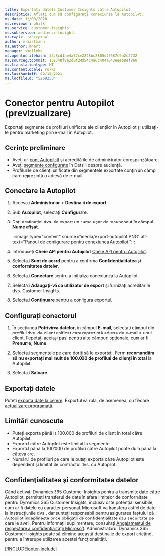 ```yaml
---
title: Exportați datele Customer Insights către Autopilot
description: Aflați cum să configurați conexiunea la Autopilot.
ms.date: 12/08/2020
ms.reviewer: philk
ms.service: customer-insights
ms.subservice: audience-insights
ms.topic: conceptual
author: m-hartmann
ms.author: mhart
manager: shellyha
ms.openlocfilehash: 33a8cd1ae4a77ce2248bc2805d25687c9a2c2732
ms.sourcegitcommit: 139548f8a2d0f24d54c4a6c404a743eeeb8ef8e0
ms.translationtype: HT
ms.contentlocale: ro-RO
ms.lasthandoff: 02/15/2021
ms.locfileid: "5269253"
---
```

# <a name="connector-for-autopilot-preview"></a>Conector pentru Autopilot (previzualizare)

Exportați segmente de profiluri unificate ale clienților în Autopilot și utilizați-le pentru marketing prin e-mail în Autopilot. 

## <a name="prerequisites"></a>Cerințe preliminare

-   Aveți un [cont Autopilotl](https://www.autopilothq.com/) și acreditările de administrator corespunzătoare.
-   Aveți [segmente configurate](segments.md) în Detalii despre audiență.
-   Profilurile de clienți unificate din segmentele exportate conțin un câmp care reprezintă o adresă de e-mail.

## <a name="connect-to-autopilot"></a>Conectare la Autopilot

1. Accesați **Administrator** > **Destinații de export**.

1. Sub **Autopilot**, selectați **Configurare**.

1. Dați destinației dvs. de export un nume ușor de recunoscut în câmpul **Nume afișat**.

   :::image type="content" source="media/export-autopilot.PNG" alt-text="Panoul de configurare pentru conexiunea Autopilot.":::

1. Introduceți **Cheie API pentru Autopilot** [Cheie API pentru Autopilot](https://autopilot.docs.apiary.io/#).

1. Selectați **Sunt de acord** pentru a confirma **Confidențialitatea și conformitatea datelor**.

1. Selectați **Conectare** pentru a inițializa conexiunea la Autopilot.

1. Selectați **Adăugați-vă ca utilizator de export** și furnizați acreditările dvs. Customer Insights.

1. Selectați **Continuare** pentru a configura exportul.

## <a name="configure-the-connector"></a>Configurați conectorul

1. În secțiunea **Potrivirea datelor**, în câmpul **E-mail**, selectați câmpul din profilul dvs. de client unificat care reprezintă adresa de e-mail a unui client. Repetați aceiași pași pentru alte câmpuri opționale, cum ar fi **Prenume**, **Nume**.

1. Selectați segmentele pe care doriți să le exportați. Ferm **recomandăm să nu exportați mai mult de 100.000 de profiluri de clienți în total** la Autopilot. 

1. Selectați **Salvare**.

## <a name="export-the-data"></a>Exportați datele

Puteți [exporta date la cerere](export-destinations.md). Exportul va rula, de asemenea, cu fiecare [actualizare programată](system.md#schedule-tab).

## <a name="known-limitations"></a>Limitări cunoscute

- Puteți exporta până la 100.000 de profiluri de client în total către Autopilot.
- Exportul către Autopilot este limitat la segmente.
- Exportul până la 100'000 de profiluri către Autopilot poate dura până la câteva ore. 
- Numărul de profiluri pe care le puteți exporta către Autopilot este dependent și limitat de contractul dvs. cu Autopilot.

## <a name="data-privacy-and-compliance"></a>Confidențialitatea și conformitatea datelor

Când activați Dynamics 365 Customer Insights pentru a transmite date către Autopilot, permiteți transferul de date în afara limitelor de conformitate pentru Dynamics 365 Customer Insights, inclusiv date potențial sensibile, cum ar fi datele cu caracter personal. Microsoft va transfera astfel de date la instrucțiunile dvs., dar sunteți responsabil pentru asigurarea faptului că Autopilot îndeplinește orice obligații de confidențialitate sau securitate pe care le aveți. Pentru informații suplimentare, consultați [Angajamentul de respectare a confidențialității Microsoft](https://go.microsoft.com/fwlink/?linkid=396732).
Administratorul Dynamics 365 Customer Insights poate să elimine această destinație de export oricând, pentru a întrerupe utilizarea acestei funcționalități.


[!INCLUDE[footer-include](../includes/footer-banner.md)]